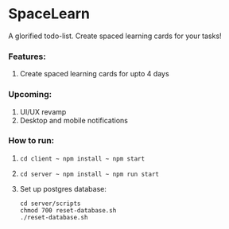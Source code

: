 # SpaceLearn

A glorified todo-list. Create spaced learning cards for your tasks!

### Features:

1. Create spaced learning cards for upto 4 days

### Upcoming:

1. UI/UX revamp
2. Desktop and mobile notifications

### How to run:

1. `cd client ~ npm install ~ npm start`
2. `cd server ~ npm install ~ npm run start`

3. Set up postgres database:
   ```shell
   cd server/scripts
   chmod 700 reset-database.sh
   ./reset-database.sh
   ```
